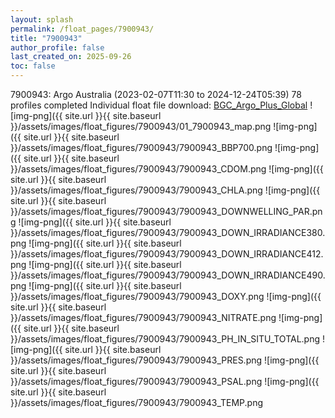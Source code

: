 ```yaml
---
layout: splash
permalink: /float_pages/7900943/
title: "7900943"
author_profile: false
last_created_on: 2025-09-26
toc: false
---
```

 
7900943: Argo Australia (2023-02-07T11:30 to 2024-12-24T05:39)
78 profiles completed
Individual float file download: [BGC_Argo_Plus_Global](https://ftp.soest.hawaii.edu/bgc_argo_plus/Individual_Floats/outliers_removed/7900943_Sprof_processed.nc)
![img-png]({{ site.url }}{{ site.baseurl }}/assets/images/float_figures/7900943/01_7900943_map.png
![img-png]({{ site.url }}{{ site.baseurl }}/assets/images/float_figures/7900943/7900943_BBP700.png
![img-png]({{ site.url }}{{ site.baseurl }}/assets/images/float_figures/7900943/7900943_CDOM.png
![img-png]({{ site.url }}{{ site.baseurl }}/assets/images/float_figures/7900943/7900943_CHLA.png
![img-png]({{ site.url }}{{ site.baseurl }}/assets/images/float_figures/7900943/7900943_DOWNWELLING_PAR.png
![img-png]({{ site.url }}{{ site.baseurl }}/assets/images/float_figures/7900943/7900943_DOWN_IRRADIANCE380.png
![img-png]({{ site.url }}{{ site.baseurl }}/assets/images/float_figures/7900943/7900943_DOWN_IRRADIANCE412.png
![img-png]({{ site.url }}{{ site.baseurl }}/assets/images/float_figures/7900943/7900943_DOWN_IRRADIANCE490.png
![img-png]({{ site.url }}{{ site.baseurl }}/assets/images/float_figures/7900943/7900943_DOXY.png
![img-png]({{ site.url }}{{ site.baseurl }}/assets/images/float_figures/7900943/7900943_NITRATE.png
![img-png]({{ site.url }}{{ site.baseurl }}/assets/images/float_figures/7900943/7900943_PH_IN_SITU_TOTAL.png
![img-png]({{ site.url }}{{ site.baseurl }}/assets/images/float_figures/7900943/7900943_PRES.png
![img-png]({{ site.url }}{{ site.baseurl }}/assets/images/float_figures/7900943/7900943_PSAL.png
![img-png]({{ site.url }}{{ site.baseurl }}/assets/images/float_figures/7900943/7900943_TEMP.png

